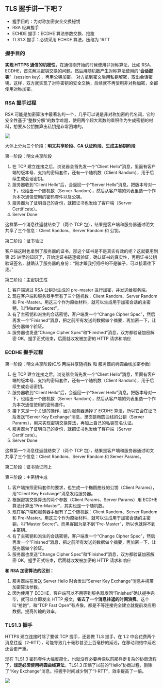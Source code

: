 ## TLS 握手讲一下吧？

- 握手目的：为对称加密安全交换秘钥
- RSA 经典握手
- ECHDE 握手：ECDHE 算法参数交换、抢跑
- TLS1.3 握手：必须采用 ECHDE 算法，压缩为 1RTT

### 握手目的

**实现 HTTPS 通信的机密性**，在通信刚开始的时候使用非对称算法，比如 RSA、ECDHE，首先解决密钥交换的问题。然后用随机数产生对称算法使用的“**会话密钥**”（session key），再用公钥加密。
对方拿到密文后用私钥解密，取出会话密钥。这样，双方就实现了对称密钥的安全交换，后续就不再使用非对称加密，全都使用对称加密。

### RSA 握手过程

RSA 可能是加密算法中最著名的一个，几乎可以说是非对称加密的代名词，它的安全性基于“整数分解”的数学难题，使用两个超大素数的乘积作为生成密钥的材料，想要从公钥推算出私钥是非常困难的。

![](RSA加密算法.png)

大体上分为三个阶段：**明文共享阶段、CA 认证阶段、生成主秘钥阶段**

第一阶段：明文共享阶段

1. 在 TCP 建立连接之后，浏览器会首先发一个“Client Hello”消息，里面有客户端的版本号、支持的密码套件，还有一个随机数（Client Random），用于后续生成会话密钥。
2. 服务器收到“Client Hello”后，会返回一个“Server Hello”消息。把版本号对一下，也给出一个随机数（Server Random），然后从客户端的列表里选一个作为本次通信使用的密码套件以及公钥。
3. 服务器为了证明自己的身份，就把证书也发给了客户端（Server Certificate）。
4. Server Done

这样第一个消息往返就结束了（两个 TCP 包），结果是客户端和服务器通过明文共享了三个信息：Client Random、Server Random 和 公钥。

第二阶段：证书验证

客户端这时也拿到了服务器的证书，那这个证书是不是真实有效的呢？这就要用到第 25 讲里的知识了，开始走证书链逐级验证，确认证书的真实性，再用证书公钥验证签名，就确认了服务器的身份：“刚才跟我打招呼的不是骗子，可以接着往下走。”

第三阶段：主密钥生成

1. 客户端通过 RSA 公钥对生成的 pre-master 进行加密，并发送给服务端。
2. 现在客户端和服务器手里有了三个随机数：Client Random、Server Random 和 Pre-Master。用这三个作为原始材料，就可以生成用于加密会话的主密钥，叫“Master Secret”。
3. 有了主密钥和派生的会话密钥，客户端发一个“Change Cipher Spec”，然后再发一个“Finished”消息，把之前所有发送的数据做个摘要，再加密一下，让服务器做个验证。
4. 服务器也发送“Change Cipher Spec”和“Finished”消息，双方都验证加密解密 OK，握手正式结束，后面就收发被加密的 HTTP 请求和响应

### ECDHE 握手过程

第一阶段：明文共享阶段(C/S 两端共享随机数 和 服务器的椭圆曲线加密参数)

1. 在 TCP 建立连接之后，浏览器会首先发一个“Client Hello”消息，里面有客户端的版本号、支持的密码套件，还有一个随机数（Client Random），用于后续生成会话密钥。
2. 服务器收到“Client Hello”后，会返回一个“Server Hello”消息。把版本号对一下，也给出一个随机数（Server Random），然后从客户端的列表里选一个作为本次通信使用的密码套件。
3. 接下来是一个关键的操作，因为服务器选择了 ECDHE 算法，所以它会在证书后发送“Server Key Exchange”消息，里面是椭圆曲线的公钥（Server Params），用来实现密钥交换算法，再加上自己的私钥签名认证。
4. 服务器为了证明自己的身份，就把证书也发给了客户端（Server Certificate）。
5. Server Done

这样第一个消息往返就结束了（两个 TCP 包），结果是客户端和服务器通过明文共享了三个信息：Client Random、Server Random 和 Server Params。

第二阶段：证书验证同上

第三阶段：主密钥生成

1. 客户端按照密码套件的要求，也生成一个椭圆曲线的公钥（Client Params），用“Client Key Exchange”消息发给服务器。
2. 根据密钥交换算法的两个参数（Client Params、Server Params）用 ECDHE 算法计算出“Pre-Master”，其实也是一个随机数。
3. 现在客户端和服务器手里有了三个随机数：Client Random、Server Random 和 Pre-Master。用这三个作为原始材料，就可以生成用于加密会话的主密钥，叫“Master Secret”。而黑客因为拿不到“Pre-Master”，所以也就得不到主密钥。
4. 有了主密钥和派生的会话密钥，客户端发一个“Change Cipher Spec”，然后再发一个“Finished”消息，把之前所有发送的数据做个摘要，再加密一下，让服务器做个验证。
5. 服务器也发送“Change Cipher Spec”和“Finished”消息，双方都验证加密解密 OK，握手正式结束，后面就收发被加密的 HTTP 请求和响应

**和 RSA 加密算法的区别：**

1. 服务器端在发送 Server Hello 时会发出“Server Key Exchange”消息并携带加密算法参数。
2. 因为使用了 ECDHE，客户端可以不用等到服务器发回“Finished”确认握手完毕，就可以立即发出 HTTP 报文，**省去了一个消息往返的时间浪费**。这个叫“抢跑”，和“TCP Fast Open”有点像，都是不等连接完全建立就提前发应用数据，提高传输的效率。

### TLS1.3 握手

HTTPS 建立连接时除了要做 TCP 握手，还要做 TLS 握手，在 1.2 中会花费两个消息往返（2-RTT），可能导致几十毫秒甚至上百毫秒的延迟，在移动网络中延迟还会更严重。

现在 TLS1.3 密码套件大幅度简化，也就没有必要再像以前那样走复杂的协商流程了，**规定必须使用椭圆曲线算法**。TLS1.3 压缩了以前的“Hello”协商过程，删除了“Key Exchange”消息，把握手时间减少到了“1-RTT”，效率提高了一倍。

![](../../img/网络/HTTP/TLS1.3加密算法.png)
